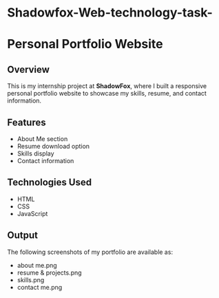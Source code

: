# Shadowfox-Web-technology-task-

# Personal Portfolio Website  

## Overview  
This is my internship project at **ShadowFox**, where I built a responsive personal portfolio website to showcase my skills, resume, and contact information.  

## Features  
- About Me section  
- Resume download option  
- Skills display  
- Contact information  

## Technologies Used  
- HTML  
- CSS  
- JavaScript  

## Output  
The following screenshots of my portfolio are available as:  
- about me.png  
- resume & projects.png  
- skills.png  
- contact me.png  
